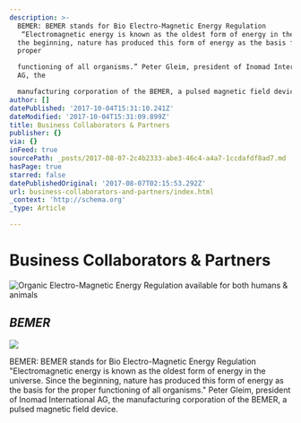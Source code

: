 ```yaml
---
description: >-
  BEMER: BEMER stands for Bio Electro-Magnetic Energy Regulation
   “Electromagnetic energy is known as the oldest form of energy in the universe. Since
  the beginning, nature has produced this form of energy as the basis for the
  proper

  functioning of all organisms.” Peter Gleim, president of Inomad International
  AG, the

  manufacturing corporation of the BEMER, a pulsed magnetic field device. 
author: []
datePublished: '2017-10-04T15:31:10.241Z'
dateModified: '2017-10-04T15:31:09.899Z'
title: Business Collaborators & Partners
publisher: {}
via: {}
inFeed: true
sourcePath: _posts/2017-08-07-2c4b2333-abe3-46c4-a4a7-1ccdafdf8ad7.md
hasPage: true
starred: false
datePublishedOriginal: '2017-08-07T02:15:53.292Z'
url: business-collaborators-and-partners/index.html
_context: 'http://schema.org'
_type: Article

---
```

# **Business Collaborators & Partners**
![Organic Electro-Magnetic Energy Regulation available for both humans & animals](https://the-grid-user-content.s3-us-west-2.amazonaws.com/f54510a0-ba28-427c-abf9-fc47419c8ded.jpg)

## _**BEMER**_
![](https://the-grid-user-content.s3-us-west-2.amazonaws.com/e63196df-a0d8-4a7c-a2f2-f1399617af87.jpg)

BEMER: BEMER stands for Bio Electro-Magnetic Energy Regulation
"Electromagnetic energy is known as the oldest form of energy in the universe. Since
the beginning, nature has produced this form of energy as the basis for the proper
functioning of all organisms." Peter Gleim, president of Inomad International AG, the
manufacturing corporation of the BEMER, a pulsed magnetic field device.